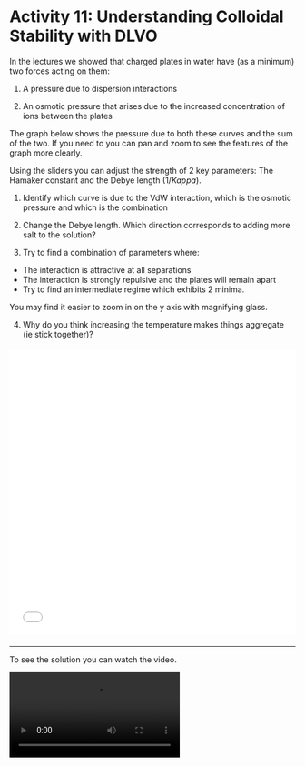 # Activity 11: Understanding Colloidal Stability with DLVO

<link rel="stylesheet" type="text/css" href="../customstyle.css">

In the lectures we showed that charged plates in water have (as a minimum) two forces acting on them:

1. A pressure due to dispersion interactions 

2. An osmotic pressure that arises due to the increased concentration of ions between the plates

The graph below shows the pressure due to both these curves and the sum of the two. If you need to you can pan and zoom to see the features of the graph more clearly.

Using the sliders you can adjust the strength of 2 key parameters: The Hamaker constant and the Debye length ($1/Kappa$).

1. Identify which curve is due to the VdW interaction, which is the osmotic pressure and which is the combination

2. Change the Debye length. Which direction corresponds to adding more salt to the solution?

3. Try to find a combination of parameters where:

  - The interaction is attractive at all separations 
  - The interaction is strongly repulsive and the plates will remain apart
  - Try to find an intermediate regime which exhibits 2 minima. 

You may find it easier to zoom in on the y axis with magnifying glass.

4. Why do you think increasing the temperature makes things aggregate (ie stick together)?

<div style="display: flex; justify-content: center; margin: 20px 0;">
  <iframe src="animations/11_dlvo.html" style="border:none; width:800px; height:500px;"></iframe>
</div>

---------------------

To see the solution you can watch the video.

<video width="flex-center video-container" controls>
  <source src="https://www.nottingham.ac.uk/~ppzmis/phys3009/videos/A11.mp4" type="video/mp4">
  Your browser does not support the video tag.
</video>
